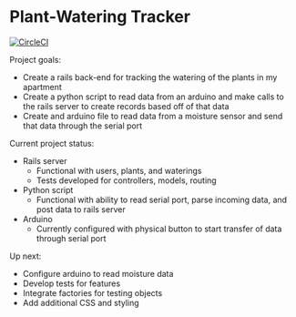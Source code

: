 # Plant-Watering Tracker

[![CircleCI](https://circleci.com/gh/darmbrus/plant-watering-tracker/tree/master.svg?style=svg)](https://circleci.com/gh/darmbrus/plant-watering-tracker/tree/master)

Project goals:
* Create a rails back-end for tracking the watering of the plants in my apartment
* Create a python script to read data from an arduino and make calls to the rails server to create records based off of that data
* Create and arduino file to read data from a moisture sensor and send that data through the serial port

Current project status:
* Rails server
  * Functional with users, plants, and waterings
  * Tests developed for controllers, models, routing
* Python script
  * Functional with ability to read serial port, parse incoming data, and post data to rails server
* Arduino
  * Currently configured with physical button to start transfer of data through serial port

Up next:
* Configure arduino to read moisture data
* Develop tests for features
* Integrate factories for testing objects
* Add additional CSS and styling
